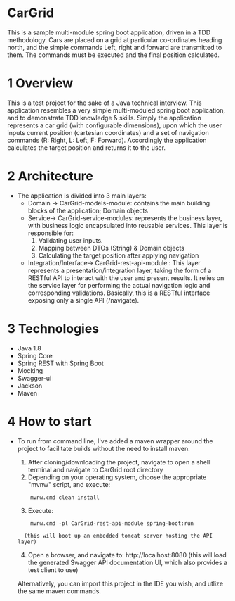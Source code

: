 # CarGrid
This is a sample multi-module spring boot application, driven in a TDD methodology.
Cars are placed on a grid at particular co-ordinates heading north, and the simple commands Left, right and forward are transmitted to them. The commands must be executed and the final position calculated.
# 1 Overview
This is a test project for the sake of a Java technical interview. 
This application resembles a very simple multi-moduled spring boot application, and to demonstrate TDD knowledge & skills. Simply the application represents a car grid (with configurable dimensions), upon which the user inputs current position (cartesian coordinates) and a set of navigation commands (R: Right, L: Left, F: Forward). Accordingly the application calculates the target position and returns it to the user.
# 2 Architecture
* The application is divided into 3 main layers:
   * Domain -> CarGrid-models-module: contains the main building blocks of the application; Domain objects
   * Service-> CarGrid-service-modules: represents the business layer, with business logic encapsulated into reusable services. This layer is responsible for:
		1. Validating user inputs.
		2. Mapping between DTOs (String) & Domain objects
		3. Calculating the target position after applying navigation
   * Integration/Interface-> CarGrid-rest-api-module : This layer represents a presentation/integration layer, taking the form of a RESTful API to interact with the user and present results. It relies on the service layer for performing the actual navigation logic and corresponding validations. Basically, this is a RESTful interface exposing only a single API (/navigate).
# 3 Technologies
   * Java 1.8
   * Spring Core
   * Spring REST with Spring Boot
   * Mocking
   * Swagger-ui
   * Jackson
   * Maven
# 4 How to start
* To run from command line, I've added a maven wrapper around the project to facilitate builds without the need to install maven:
	1. After cloning/downloading the project, navigate to open a shell terminal and navigate to CarGrid root directory
	2. Depending on your operating system, choose the appropriate "mvnw" script, and execute:
	```
		mvnw.cmd clean install
	```
	3. Execute: 
	```
		mvnw.cmd -pl CarGrid-rest-api-module spring-boot:run 
	```
		(this will boot up an embedded tomcat server hosting the API layer)
	4. Open a browser, and navigate to: http://localhost:8080 (this will load the generated Swagger API documentation UI, which also provides a test client to use)

	Alternatively, you can import this project in the IDE you wish, and utlize the same maven commands.

